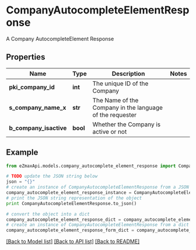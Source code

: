 # CompanyAutocompleteElementResponse

A Company AutocompleteElement Response

## Properties
Name | Type | Description | Notes
------------ | ------------- | ------------- | -------------
**pki_company_id** | **int** | The unique ID of the Company | 
**s_company_name_x** | **str** | The Name of the Company in the language of the requester | 
**b_company_isactive** | **bool** | Whether the Company is active or not | 

## Example

```python
from eZmaxApi.models.company_autocomplete_element_response import CompanyAutocompleteElementResponse

# TODO update the JSON string below
json = "{}"
# create an instance of CompanyAutocompleteElementResponse from a JSON string
company_autocomplete_element_response_instance = CompanyAutocompleteElementResponse.from_json(json)
# print the JSON string representation of the object
print CompanyAutocompleteElementResponse.to_json()

# convert the object into a dict
company_autocomplete_element_response_dict = company_autocomplete_element_response_instance.to_dict()
# create an instance of CompanyAutocompleteElementResponse from a dict
company_autocomplete_element_response_form_dict = company_autocomplete_element_response.from_dict(company_autocomplete_element_response_dict)
```
[[Back to Model list]](../README.md#documentation-for-models) [[Back to API list]](../README.md#documentation-for-api-endpoints) [[Back to README]](../README.md)


